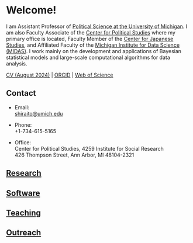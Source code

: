 # Welcome!

I am Assistant Professor of [Political Science at the University of Michigan](https://lsa.umich.edu/polisci).  I am also Faculty Associate of the [Center for Political Studies](https://www.isr.umich.edu/cps) where my primary office is located, Faculty Member of the [Center for Japanese Studies](https://ii.umich.edu/cjs), and Affiliated Faculty of the [Michigan Institute for Data Science (MIDAS)](https://midas.umich.edu/).  I work mainly on the development and applications of Bayesian statistical models and large-scale computational algorithms for data analysis.

[CV (August 2024)](cv.pdf) | [ORCID](https://orcid.org/0000-0003-0264-1138) | [Web of Science](https://www.webofscience.com/wos/author/record/HRD-1390-2023)


## Contact

- Email:  
[shiraito@umich.edu](mailto:shiraito@umich.edu)

- Phone:  
+1-734-615-5165

- Office:  
Center for Political Studies, 4259 Institute for Social Research  
426 Thompson Street, Ann Arbor, MI 48104-2321

## [Research](./research/)

## [Software](./software/)

## [Teaching](./teaching/)

## [Outreach](./outreach/)

<!--
You can use the [editor on GitHub](https://github.com/shiraito/shiraito.github.io/edit/master/index.md) to maintain and preview the content for your website in Markdown files.

Whenever you commit to this repository, GitHub Pages will run [Jekyll](https://jekyllrb.com/) to rebuild the pages in your site, from the content in your Markdown files.

### Markdown

Markdown is a lightweight and easy-to-use syntax for styling your writing. It includes conventions for

```markdown
Syntax highlighted code block

# Header 1
## Header 2
### Header 3

- Bulleted
- List

1. Numbered
2. List

**Bold** and _Italic_ and `Code` text

[Link](url) and ![Image](src)
```

For more details see [GitHub Flavored Markdown](https://guides.github.com/features/mastering-markdown/).

### Jekyll Themes

Your Pages site will use the layout and styles from the Jekyll theme you have selected in your [repository settings](https://github.com/shiraito/shiraito.github.io/settings). The name of this theme is saved in the Jekyll `_config.yml` configuration file.

### Support or Contact

Having trouble with Pages? Check out our [documentation](https://help.github.com/categories/github-pages-basics/) or [contact support](https://github.com/contact) and we’ll help you sort it out.
-->
